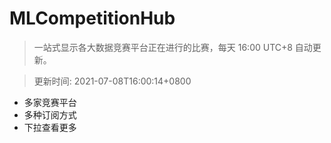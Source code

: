 # MLCompetitionHub

> 一站式显示各大数据竞赛平台正在进行的比赛，每天 16:00 UTC+8 自动更新。
  
> 更新时间: 2021-07-08T16:00:14+0800 

* 多家竞赛平台
* 多种订阅方式
* 下拉查看更多
